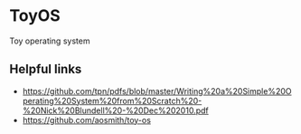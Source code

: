 # ToyOS
Toy operating system

## Helpful links
+ https://github.com/tpn/pdfs/blob/master/Writing%20a%20Simple%20Operating%20System%20from%20Scratch%20-%20Nick%20Blundell%20-%20Dec%202010.pdf
+ https://github.com/aosmith/toy-os
